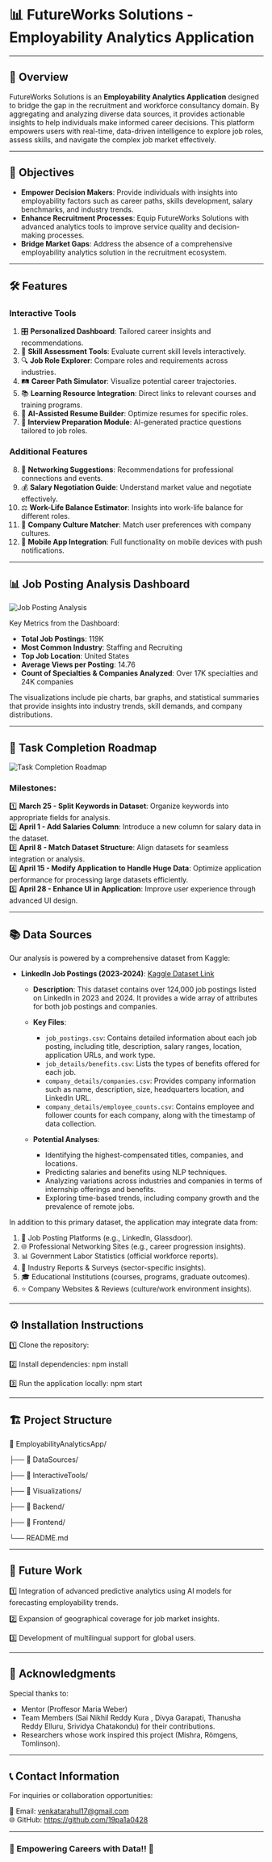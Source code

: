 # 📊 FutureWorks Solutions - Employability Analytics Application  

---

## 🌟 Overview  
FutureWorks Solutions is an **Employability Analytics Application** designed to bridge the gap in the recruitment and workforce consultancy domain. By aggregating and analyzing diverse data sources, it provides actionable insights to help individuals make informed career decisions. This platform empowers users with real-time, data-driven intelligence to explore job roles, assess skills, and navigate the complex job market effectively.

---

## 🎯 Objectives  
- **Empower Decision Makers**: Provide individuals with insights into employability factors such as career paths, skills development, salary benchmarks, and industry trends.  
- **Enhance Recruitment Processes**: Equip FutureWorks Solutions with advanced analytics tools to improve service quality and decision-making processes.  
- **Bridge Market Gaps**: Address the absence of a comprehensive employability analytics solution in the recruitment ecosystem.

---

## 🛠️ Features  
### Interactive Tools  
1. 🎛️ **Personalized Dashboard**: Tailored career insights and recommendations.  
2. 🧠 **Skill Assessment Tools**: Evaluate current skill levels interactively.  
3. 🔍 **Job Role Explorer**: Compare roles and requirements across industries.  
4. 🛤️ **Career Path Simulator**: Visualize potential career trajectories.  
5. 📚 **Learning Resource Integration**: Direct links to relevant courses and training programs.  
6. 📄 **AI-Assisted Resume Builder**: Optimize resumes for specific roles.  
7. 🎤 **Interview Preparation Module**: AI-generated practice questions tailored to job roles.

### Additional Features  
8. 🤝 **Networking Suggestions**: Recommendations for professional connections and events.  
9. 💰 **Salary Negotiation Guide**: Understand market value and negotiate effectively.  
10. ⚖️ **Work-Life Balance Estimator**: Insights into work-life balance for different roles.  
11. 🏢 **Company Culture Matcher**: Match user preferences with company cultures.  
12. 📱 **Mobile App Integration**: Full functionality on mobile devices with push notifications.

---

## 📊 Job Posting Analysis Dashboard  

![Job Posting Analysis](https://pplx-res.cloudinary.com/image/upload/v1743042752/user_uploads/FnABZLLfQdMjbuZ/Job-Posting-Analysis.jpg)

Key Metrics from the Dashboard:  
- **Total Job Postings**: 119K  
- **Most Common Industry**: Staffing and Recruiting  
- **Top Job Location**: United States  
- **Average Views per Posting**: 14.76  
- **Count of Specialties & Companies Analyzed**: Over 17K specialties and 24K companies  

The visualizations include pie charts, bar graphs, and statistical summaries that provide insights into industry trends, skill demands, and company distributions.

---

## 🚀 Task Completion Roadmap  

![Task Completion Roadmap](https://pplx-res.cloudinary.com/image/upload/v1743042765/user_uploads/buyINtcKCGVMgDL/Roadmap.jpg)

### Milestones:
1️⃣ **March 25 - Split Keywords in Dataset**: Organize keywords into appropriate fields for analysis.  
2️⃣ **April 1 - Add Salaries Column**: Introduce a new column for salary data in the dataset.  
3️⃣ **April 8 - Match Dataset Structure**: Align datasets for seamless integration or analysis.  
4️⃣ **April 15 - Modify Application to Handle Huge Data**: Optimize application performance for processing large datasets efficiently.  
5️⃣ **April 28 - Enhance UI in Application**: Improve user experience through advanced UI design.

---

## 📚 Data Sources
Our analysis is powered by a comprehensive dataset from Kaggle:

- **LinkedIn Job Postings (2023-2024)**: [Kaggle Dataset Link](https://www.kaggle.com/datasets/arshkon/linkedin-job-postings)

  - **Description**: This dataset contains over 124,000 job postings listed on LinkedIn in 2023 and 2024. It provides a wide array of attributes for both job postings and companies.

  - **Key Files**:
    - `job_postings.csv`: Contains detailed information about each job posting, including title, description, salary ranges, location, application URLs, and work type.
    - `job_details/benefits.csv`: Lists the types of benefits offered for each job.
    - `company_details/companies.csv`: Provides company information such as name, description, size, headquarters location, and LinkedIn URL.
    - `company_details/employee_counts.csv`: Contains employee and follower counts for each company, along with the timestamp of data collection.

  - **Potential Analyses**:
    - Identifying the highest-compensated titles, companies, and locations.
    - Predicting salaries and benefits using NLP techniques.
    - Analyzing variations across industries and companies in terms of internship offerings and benefits.
    - Exploring time-based trends, including company growth and the prevalence of remote jobs.

In addition to this primary dataset, the application may integrate data from:
1. 📄 Job Posting Platforms (e.g., LinkedIn, Glassdoor).  
2. 🌐 Professional Networking Sites (e.g., career progression insights).  
3. 📊 Government Labor Statistics (official workforce reports).  
4. 🏢 Industry Reports & Surveys (sector-specific insights).  
5. 🎓 Educational Institutions (courses, programs, graduate outcomes).  
6. ⭐ Company Websites & Reviews (culture/work environment insights).


---

## ⚙️ Installation Instructions  

1️⃣ Clone the repository:

2️⃣ Install dependencies:
npm install

3️⃣ Run the application locally:
npm start

---

## 🏗️ Project Structure  

📂 EmployabilityAnalyticsApp/

├── 📁 DataSources/

├── 📁 InteractiveTools/

├── 📁 Visualizations/

├── 📁 Backend/

├── 📁 Frontend/

└── README.md


---

## 🔮 Future Work  

1️⃣ Integration of advanced predictive analytics using AI models for forecasting employability trends.

2️⃣ Expansion of geographical coverage for job market insights.

3️⃣ Development of multilingual support for global users.

---

## 🙌 Acknowledgments  

Special thanks to:
- Mentor (Proffesor Maria Weber)
- Team Members (Sai Nikhil Reddy Kura , Divya Garapati, Thanusha Reddy Elluru, Srividya Chatakondu) for their contributions.
- Researchers whose work inspired this project (Mishra, Römgens, Tomlinson).

---

## 📞 Contact Information  

For inquiries or collaboration opportunities:

📧 Email: venkatarahul17@gmail.com  
🌐 GitHub: https://github.com/19pa1a0428  

----

### 🌟 Empowering Careers with Data!! 🚀

